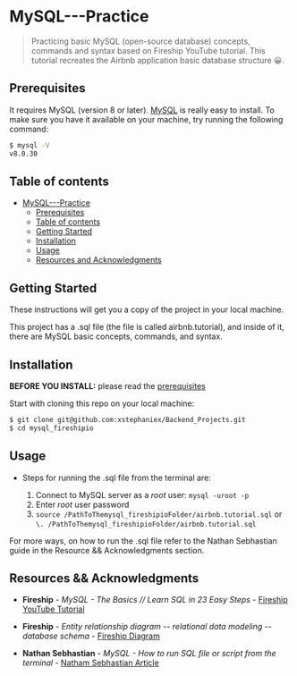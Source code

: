 # MySQL---Practice

> Practicing basic MySQL (open-source database) concepts, commands and syntax based on Fireship YouTube tutorial.
> This tutorial recreates the Airbnb application basic database structure :grinning:.

## Prerequisites

It requires MySQL (version 8 or later).
[MySQL](https://dev.mysql.com/downloads/) is really easy to install.
To make sure you have it available on your machine,
try running the following command: 

```sh
$ mysql -V
v8.0.30
```

## Table of contents

- [MySQL---Practice](#MySQL---Practice)
  - [Prerequisites](#prerequisites)
  - [Table of contents](#table-of-contents)
  - [Getting Started](#getting-started)
  - [Installation](#installation)
  - [Usage](#usage)
  - [Resources and Acknowledgments](#Resources-&&-Acknowledgments)


## Getting Started

These instructions will get you a copy of the project in your local machine.

This project has a .sql file (the file is called airbnb.tutorial), and inside of it, there are MySQL basic concepts, commands, and syntax.

## Installation

**BEFORE YOU INSTALL:** please read the [prerequisites](#prerequisites)

Start with cloning this repo on your local machine:

```sh
$ git clone git@github.com:xstephaniex/Backend_Projects.git
$ cd mysql_fireshipio
```
## Usage

- Steps for running the .sql file from the terminal are:

    1. Connect to MySQL server as a *root* user: `mysql -uroot -p`
    2. Enter *root* user password
    3. `source /PathToThemysql_fireshipioFolder/airbnb.tutorial.sql` or  `\. /PathToThemysql_fireshipioFolder/airbnb.tutorial.sql`

For more ways, on how to run the .sql file refer to the Nathan Sebhastian guide in the Resource && Acknowledgments section.

## Resources && Acknowledgments

* **Fireship** - *MySQL - The Basics // Learn SQL in 23 Easy Steps* - [Fireship YouTube Tutorial](https://www.youtube.com/watch?v=Cz3WcZLRaWc&t=590s)

* **Fireship** - *Entity relationship diagram -- relational data modeling -- database schema* - [Fireship Diagram](https://drawsql.app/teams/fireship/diagrams/airbnb-mysql-tutorial)

* **Nathan Sebhastian** - *MySQL - How to run SQL file or script from the terminal* - [Natham Sebhastian Article](https://sebhastian.com/mysql-running-sql-file/)


